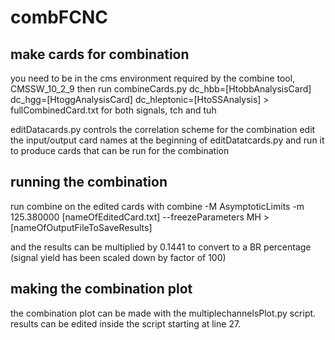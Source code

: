 # combFCNC
## make cards for combination
you need to be in the cms environment required by the combine tool, CMSSW_10_2_9
then run
combineCards.py dc_hbb=[HtobbAnalysisCard] dc_hgg=[HtoggAnalysisCard] dc_hleptonic=[HtoSSAnalysis] > fullCombinedCard.txt
for both signals, tch and tuh

editDatacards.py controls the correlation scheme for the combination
edit the input/output card names at the beginning of editDatatcards.py and run it to produce cards that can be run for the combination

## running the combination
run combine on the edited cards with
combine -M AsymptoticLimits -m 125.380000 [nameOfEditedCard.txt] --freezeParameters MH > [nameOfOutputFileToSaveResults]

and the results can be multiplied by 0.1441 to convert to a BR percentage (signal yield has been scaled down by factor of 100)

## making the combination plot
the combination plot can be made with the multiplechannelsPlot.py script. results can be edited inside the script starting at line 27.

